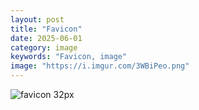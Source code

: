 ```yaml
---
layout: post
title: "Favicon"
date: 2025-06-01
category: image
keywords: "Favicon, image"
image: "https://i.imgur.com/3WBiPeo.png"
---
```

<img src="https://i.imgur.com/3WBiPeo.png" alt="favicon 32px">